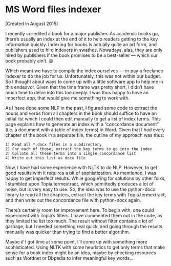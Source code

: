 # MS Word files indexer
[Created in August 2015]

I recently co-edited a book for a major publisher. As academic books go, there’s usually an index at the end of it to help readers getting to the key information quickly. Indexing for books is actually quite an art form, and publishers used to hire indexers in swathes. Nowadays, alas, they are only hired by publishers if the book promises to be a best-seller — which our book probably ain’t. 😦

Which meant we have to compile the index ourselves — or pay a freelance indexer to do the job for us. Unfortunately, this was not within our budget. So I thought about ways to come up with a little software app to help me in this endeavor. Given that the time frame was pretty short, I didn’t have much time to delve into this too deeply. I was thus happy to have an imperfect app, that would give me something to work with.

As I have done some NLP in the past, I figured some code to extract the nouns and verbs from all chapters in the book should suffice to have an initial list which I could then edit manually to get a list of index terms. This page explains how to generate an index with a “concordance document” (i.e. a document with a table of index terms) in Word. Given that I had every chapter of the book in a separate file, the outline of my approach was thus:

    1) Read all *.docx files in a subdirectory
    2) For each of those, extract the key terms to go into the index
    3) Collate all these terms into a single concordance list
    4) Write out this list as docx file

Now, I have had some experience with NLTK to do NLP. However, to get good results with it requires a bit of sophistication. As mentioned, I was happy to get imperfect results. While google’ing for solutions by other folks, I stumbled upon Topia.termextract, which admittedly produces a lot of noise, but is very easy to use. So, the idea was to use the python-docx library to read all the chapters, extract the key terms with Topia.termextract, and then write out the concordance file with python-docx again. 

There’s certainly room for improvement here. To begin with, one could experiment with Topia’s filters. I have commented them out in the code, as they limited the list too much. The result without filter contains a lot of garbage, but I needed something real quick, and going through the results manually was quicker than trying to find a better algorithm.

Maybe if I got time at some point, I’ll come up with something more sophisticated. Using NLTK with some heuristics to get only terms that make sense for a book index might be an idea, maybe by checking resources such as Wordnet or Dbpedia to infer meaningful key words…
